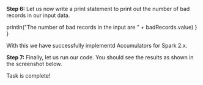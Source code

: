 

**Step 6:** Let us now write a print statement to print out the number of bad records in our input data.

println("The number of bad records in the input are  " + badRecords.value)
  }
}

 

With this we have successfully implementd Accumulators for Spark 2.x.

**Step 7:** Finally, let us run our code. You should see the results as shown in the screenshot below.

 

Task is complete!
